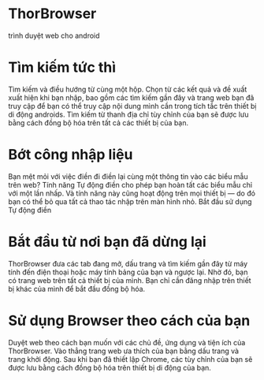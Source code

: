 # ThorBrowser
trình duyệt web cho android

# Tìm kiếm tức thì

Tìm kiếm và điều hướng từ cùng một hộp. Chọn từ các kết quả và đề xuất xuất hiện khi bạn nhập, bao gồm các tìm kiếm gần đây và trang web bạn đã truy cập để bạn có thể truy cập nội dung mình cần trong tích tắc trên thiết bị di động androids. Tìm kiếm từ thanh địa chỉ tùy chỉnh của bạn sẽ được lưu bằng cách đồng bộ hóa trên tất cả các thiết bị của bạn. 

# Bớt công nhập liệu

Bạn mệt mỏi với việc điền đi điền lại cùng một thông tin vào các biểu mẫu trên web? Tính năng Tự động điền cho phép bạn hoàn tất các biểu mẫu chỉ với một lần nhấp. Và tính năng này cũng hoạt động trên mọi thiết bị — do đó bạn có thể bỏ qua tất cả thao tác nhập trên màn hình nhỏ. Bắt đầu sử dụng Tự động điền

# Bắt đầu từ nơi bạn đã dừng lại

ThorBrowser đưa các tab đang mở, dấu trang và tìm kiếm gần đây từ máy tính đến điện thoại hoặc máy tính bảng của bạn và ngược lại. Nhờ đó, bạn có trang web trên tất cả thiết bị của mình. Bạn chỉ cần đăng nhập trên thiết bị khác của mình để bắt đầu đồng bộ hóa.

# Sử dụng Browser theo cách của bạn

Duyệt web theo cách bạn muốn với các chủ đề, ứng dụng và tiện ích của ThorBrowser. Vào thẳng trang web ưa thích của bạn bằng dấu trang và trang khởi động. Sau khi bạn đã thiết lập Chrome, các tùy chỉnh của bạn sẽ được lưu bằng cách đồng bộ hóa trên thiết bị di động của bạn. 

